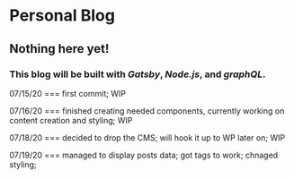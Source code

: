 # Personal Blog

## Nothing here yet!

### This blog will be built with *Gatsby*, *Node.js*, and *graphQL*.

07/15/20 === first commit; WIP

07/16/20 === finished creating needed components, currently working on content creation and styling; WIP

07/18/20 === decided to drop the CMS; will hook it up to WP later on; WIP

07/19/20 === managed to display posts data; got tags to work; chnaged styling; 
